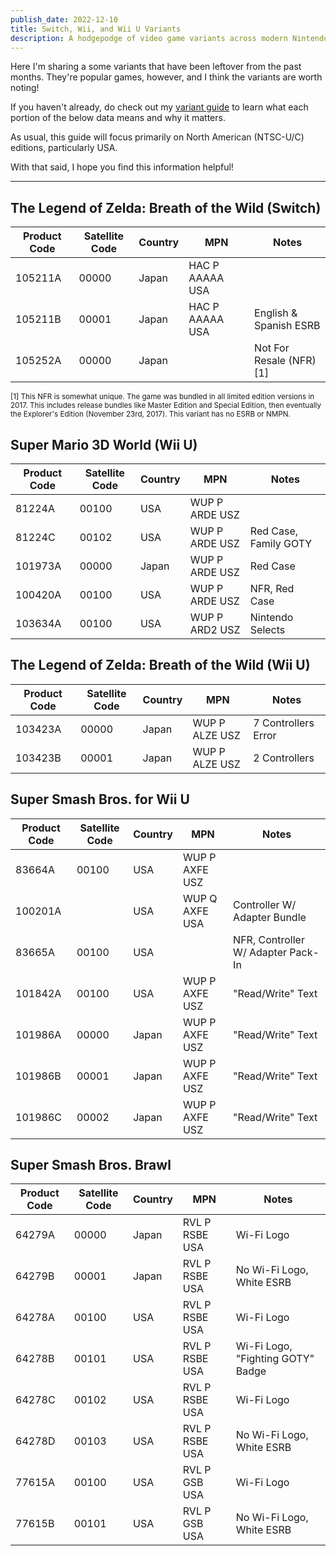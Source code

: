 ```yaml
---
publish_date: 2022-12-10
title: Switch, Wii, and Wii U Variants
description: A hodgepodge of video game variants across modern Nintendo consoles
---
```


Here I'm sharing a some variants that have been leftover from the past months. They're popular games, however, and I think the variants are worth noting!

If you haven't already, do check out my [variant guide](https://www.afew.games/essays/decoding-modern-nintendo-print-variants) to learn what each portion of the below data means and why it matters.

As usual, this guide will focus primarily on North American (NTSC-U/C) editions, particularly USA.

With that said, I hope you find this information helpful!

---

## The Legend of Zelda: Breath of the Wild (Switch)

| Product Code | Satellite Code | Country | MPN             | Notes                    |
| ------------ | -------------- | ------- | --------------- | ------------------------ |
| 105211A      | 00000          | Japan   | HAC P AAAAA USA |                          |
| 105211B      | 00001          | Japan   | HAC P AAAAA USA | English & Spanish ESRB   |
| 105252A      | 00000          | Japan   |                 | Not For Resale (NFR) [1] |

<small>[1] This NFR is somewhat unique. The game was bundled in all limited edition versions in 2017. This includes release bundles like Master Edition and Special Edition, then eventually the Explorer's Edition (November 23rd, 2017). This variant has no ESRB or NMPN.</small>

## Super Mario 3D World (Wii U)

| Product Code | Satellite Code | Country | MPN            | Notes                 |
| ------------ | -------------- | ------- | -------------- | --------------------- |
| 81224A       | 00100          | USA     | WUP P ARDE USZ |                       |
| 81224C       | 00102          | USA     | WUP P ARDE USZ | Red Case, Family GOTY |
| 101973A      | 00000          | Japan   | WUP P ARDE USZ | Red Case              |
| 100420A      | 00100          | USA     | WUP P ARDE USZ | NFR, Red Case         |
| 103634A      | 00100          | USA     | WUP P ARD2 USZ | Nintendo Selects      |

## The Legend of Zelda: Breath of the Wild (Wii U)

| Product Code | Satellite Code | Country | MPN            | Notes               |
| ------------ | -------------- | ------- | -------------- | ------------------- |
| 103423A      | 00000          | Japan   | WUP P ALZE USZ | 7 Controllers Error |
| 103423B      | 00001          | Japan   | WUP P ALZE USZ | 2 Controllers       |

## Super Smash Bros. for Wii U

| Product Code | Satellite Code | Country | MPN            | Notes                              |
| ------------ | -------------- | ------- | -------------- | ---------------------------------- |
| 83664A       | 00100          | USA     | WUP P AXFE USZ |                                    |
| 100201A      |                | USA     | WUP Q AXFE USA | Controller W/ Adapter Bundle       |
| 83665A       | 00100          | USA     |                | NFR, Controller W/ Adapter Pack-In |
| 101842A      | 00100          | USA     | WUP P AXFE USZ | "Read/Write" Text                  |
| 101986A      | 00000          | Japan   | WUP P AXFE USZ | "Read/Write" Text                  |
| 101986B      | 00001          | Japan   | WUP P AXFE USZ | "Read/Write" Text                  |
| 101986C      | 00002          | Japan   | WUP P AXFE USZ | "Read/Write" Text                  |

## Super Smash Bros. Brawl

| Product Code | Satellite Code | Country | MPN            | Notes                             |
| ------------ | -------------- | ------- | -------------- | --------------------------------- |
| 64279A       | 00000          | Japan   | RVL P RSBE USA | Wi-Fi Logo                        |
| 64279B       | 00001          | Japan   | RVL P RSBE USA | No Wi-Fi Logo, White ESRB         |
| 64278A       | 00100          | USA     | RVL P RSBE USA | Wi-Fi Logo                        |
| 64278B       | 00101          | USA     | RVL P RSBE USA | Wi-Fi Logo, "Fighting GOTY" Badge |
| 64278C       | 00102          | USA     | RVL P RSBE USA | Wi-Fi Logo                        |
| 64278D       | 00103          | USA     | RVL P RSBE USA | No Wi-Fi Logo, White ESRB         |
| 77615A       | 00100          | USA     | RVL P GSB USA  | Wi-Fi Logo                        |
| 77615B       | 00101          | USA     | RVL P GSB USA  | No Wi-Fi Logo, White ESRB         |
